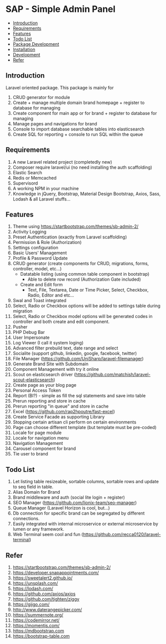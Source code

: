 # SAP - Simple Admin Panel

- [Introduction](#Introduction)
- [Requirements](#Requirements)
- [Features](#Features)
- [Todo List](#Todo-List)
- [Package Development](Package-Development.md)
- [Installation](Installation.md)
- [Development](Development.md)
- [Refer](#Refer)

## Introduction

Laravel oriented package. This package is mainly for

1. CRUD generator for module
1. Create + manage multiple domain brand homepage + register to database for managing
1. Create component for main app or for brand + register to database for managing
1. Manage pages and navigations for brand
1. Console to import database searchable tables into elasticsearch
1. Create SQL for reporting + console to run SQL within the queue

## Requirements

1. A new Laravel related project (completedly new)
1. Composer require laravel/ui (no need installing the auth scaffolding)
1. Elastic Search
1. Redis or Memcached
1. Supervisord
1. A working NPM in your machine
1. Knowledge in jQuery, Bootstrap, Material Design Bootstrap, Axios, Sass, Lodash & all Laravel stuffs...

## Features

1. Theme using https://startbootstrap.com/themes/sb-admin-2/
1. Activity Logging
1. Preset Authentication (exactly from Laravel scaffolding)
1. Permission & Role (Authorization)
1. Settings configuration
1. Basic Users' Management
1. Profile & Password Update
1. CRUD generator (create components for CRUD, migrations, forms, controller, model, etc...)
    - Datatable listing (using common table component in bootstrap)
        - Able to delete row record (Authorization Gate included)
    - Create and Edit form
        - Text, File, Textarea, Date or Time Picker, Select, Checkbox, Radio, Editor and etc...
1. Swal and Toast integrated
1. Select, Radio or Checkbox options will be added to settings table during migration
1. Select, Radio or Checkbox model options will be generated codes in controller and both create and edit component.
1. Pusher
1. PHP Debug Bar
1. User Impersonate
1. Log Viewer (I call it system loging)
1. Advanced filter prebuild text, date range and select
1. Socialite (support github, linkedin, google, facebook, twitter)
1. File Manager (https://github.com/UniSharp/laravel-filemanager)
1. Generate Brand Site with Subdomain
1. Component Management with try it online
1. Scout on elasticsearch driver (https://github.com/matchish/laravel-scout-elasticsearch)
1. Create page as your blog page
1. Personal Access Token
1. Report (BI?) - simple as fill the sql statements and save into table
1. Prerun reporting and store in cache
1. Prerun reporting "in queue" and store in cache
1. Excel (https://github.com/rap2hpoutre/fast-excel)
1. Create Service Facade as supporting Library
1. Stopping certain artisan cli perform on certain environments
1. Page can choose different template (but template must be pre-coded)
1. Locale for page module
1. Locale for navigation menu
1. Navigation Management
1. Carousel component for brand
1. Tie user to brand

## Todo List

1. Let listing table resizeable, sortable columns, sortable rows and update to seq field in table.
1. Alias Domain for Brand
1. Brand middleware and auth (social lite login + register)
1. SEO Manager (https://github.com/lionix-team/seo-manager)
1. Queue Manager (Laravel Horizon is cool, but...)
1. Db connection for specific brand can be segregated by different connections.
1. Easily integrated with internal microservice or external microservice by lumen or any framework.
1. Web Terminal seem cool and fun (https://github.com/recca0120/laravel-terminal)

## Refer

1. https://startbootstrap.com/themes/sb-admin-2/
1. https://developer.snapappointments.com/
1. https://sweetalert2.github.io/
1. https://unsplash.com/
1. https://lodash.com/
1. https://github.com/axios/axios
1. https://github.com/tighten/ziggy
1. https://gijgo.com/
1. http://www.daterangepicker.com/
1. https://summernote.org/
1. https://codemirror.net/
1. https://momentjs.com/
1. https://mdbootstrap.com
1. https://bootstrap-table.com
